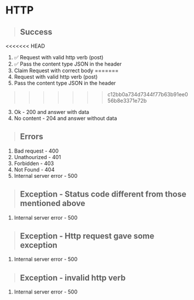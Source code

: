 # HTTP

> ## Success
<<<<<<< HEAD
1. ✅ Request with valid http verb (post)
2. ✅ Pass the content type JSON in the header
3. Claim Request with correct body
=======
1. Request with valid http verb (post)
2. Pass the content type JSON in the header
>>>>>>> c12bb0a734d7344f77b63b91ee056b8e3371e72b
3. Ok - 200 and answer with data
4. No content - 204 and answer without data

> ## Errors
1. Bad request - 400
2. Unathourized - 401
3. Forbidden - 403
4. Not Found - 404
5. Internal server error - 500

> ## Exception - Status code different from those mentioned above
1. Internal server error - 500

> ## Exception - Http request gave some exception
1. Internal server error - 500

> ## Exception - invalid http verb
1. Internal server error - 500